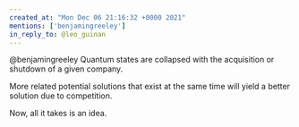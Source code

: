 ```yaml
---
created_at: "Mon Dec 06 21:16:32 +0000 2021"
mentions: ['benjamingreeley']
in_reply_to: @leo_guinan
---
```


@benjamingreeley Quantum states are collapsed with the acquisition or shutdown of a given company.

More related potential solutions that exist at the same time will yield a better solution due to competition.

Now, all it takes is an idea.